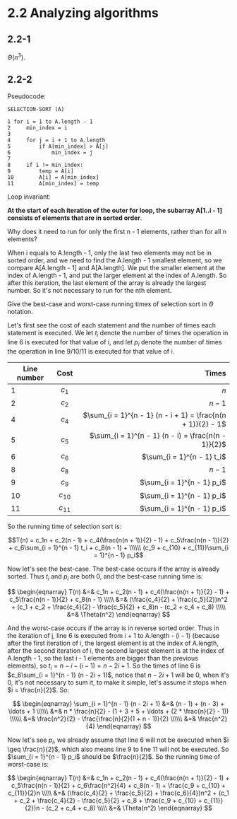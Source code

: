 # 2.2 Analyzing algorithms
## 2.2-1
$\Theta(n^3)$.

## 2.2-2
Pseudocode:

```
SELECTION-SORT (A)

1 for i = 1 to A.length - 1
2     min_index = i
3
4     for j = i + 1 to A.length
5         if A[min_index] > A[j]
6             min_index = j
7
8     if i != min_index:
9         temp = A[i]
10        A[i] = A[min_index]
11        A[min_index] = temp
```

Loop invariant:

**At the start of each iteration of the outer for loop, the subarray A[1..i - 1] consists of elements that are in sorted order**.

Why does it need to run for only the first n - 1 elements, rather than for all n elements?

When i equals to A.length - 1, only the last two elements may not be in sorted order, and we need to find the A.length - 1 smallest element, so we compare A[A.length - 1] and A[A.length]. We put the smaller element at the index of A.length - 1, and put the larger element at the index of A.length. So after this iteration, the last element of the array is already the largest number. So it's not necessary to run for the nth element.

Give the best-case and worst-case running times of selection sort in $\Theta$ notation.

Let's first see the cost of each statement and the number of times each statement is executed. We let $t_i$ denote the number of times the operation in line 6 is executed for that value of i, and let $p_i$ denote the number of times the operation in line 9/10/11 is executed for that value of i.

| Line number | Cost | Times |
|-------------|:----:|------:|
|1             |$c_1$      |$n$       |
|2             |$c_2$      |$n - 1$       |
|4             |$c_4$      |$\sum_{i = 1}^{n - 1} (n - i + 1) = \frac{n(n + 1)}{2} - 1$       |
|5             |$c_5$      |$\sum_{i = 1}^{n - 1} (n - i) = \frac{n(n - 1)}{2}$       |
|6             |$c_6$      |$\sum_{i = 1}^{n - 1} t_i$       |
|8             |$c_8$      |$n - 1$       |
|9             |$c_9$      |$\sum_{i = 1}^{n - 1} p_i$        |
|10             |$c_{10}$      |$\sum_{i = 1}^{n - 1} p_i$        |
|11             |$c_{11}$      |$\sum_{i = 1}^{n - 1} p_i$        |

So the running time of selection sort is:

$$T(n) = c_1n + c_2(n - 1) + c_4(\frac{n(n + 1)}{2} - 1) + c_5\frac{n(n - 1)}{2} + c_6\sum_{i = 1}^{n - 1} t_i + c_8(n - 1) + \\\\\\
(c_9 + c_{10} + c_{11})\sum_{i = 1}^{n - 1} p_i$$

Now let's see the best-case. The best-case occurs if the array is already sorted. Thus $t_i$ and $p_i$ are both 0, and the best-case running time is:

$$
\begin{eqnarray}
T(n) &=& c_1n + c_2(n - 1) + c_4(\frac{n(n + 1)}{2} - 1) + c_5\frac{n(n - 1)}{2} + c_8(n - 1)       \\\\\
  &=& (\frac{c_4}{2} + \frac{c_5}{2})n^2 + (c_1 + c_2 + \frac{c_4}{2} - \frac{c_5}{2} + c_8)n - (c_2 + c_4 + c_8)  \\\\\
  &=& \Theta(n^2)
\end{eqnarray}
$$

And the worst-case occurs if the array is in reverse sorted order. Thus in the iteration of j, line 6 is executed from i + 1 to A.length - (i - 1) (because after the first iteration of i, the largest element is at the index of A.length, after the second iteration of i, the second largest element is at the index of A.length - 1, so the last i - 1 elements are bigger than the previous elements), so $t_i = n - i - (i - 1) = n - 2i + 1$. So the times of line 6 is $c_6\sum_{i = 1}^{n - 1} (n - 2i + 1)$, notice that $n - 2i + 1$ will be 0, when it's 0, it's not necessary to sum it, to make it simple, let's assume it stops when $i = \frac{n}{2}$. So:

$$
\begin{eqnarray}
\sum_{i = 1}^{n - 1} (n - 2i + 1) &=& (n - 1) + (n - 3) + \ldots + 1 \\\\\\
&=& n * \frac{n}{2} - (1 + 3 + 5 + \ldots + (2 * \frac{n}{2} - 1)) \\\\\\
&=& \frac{n^2}{2} - \frac{\frac{n}{2}(1 + n - 1)}{2} \\\\\\
&=& \frac{n^2}{4}
\end{eqnarray}
$$

Now let's see $p_i$, we already assume that line 6 will not be executed when $i \geq \frac{n}{2}$, which also means line 9 to line 11 will not be executed. So $\sum_{i = 1}^{n - 1} p_i$ should be $\frac{n}{2}$. So the running time of worst-case is:

$$
\begin{eqnarray}
T(n) &=& c_1n + c_2(n - 1) + c_4(\frac{n(n + 1)}{2} - 1) + c_5\frac{n(n - 1)}{2} + c_6\frac{n^2}{4} + c_8(n - 1) + \frac{c_9 + c_{10} + c_{11}}{2}n \\\\\
  &=& (\frac{c_4}{2} + \frac{c_5}{2} + \frac{c_6}{4})n^2 + (c_1 + c_2 + \frac{c_4}{2} - \frac{c_5}{2} + c_8 + \frac{c_9 + c_{10} + c_{11}}{2})n - (c_2 + c_4 + c_8)  \\\\\
  &=& \Theta(n^2)
\end{eqnarray}
$$
